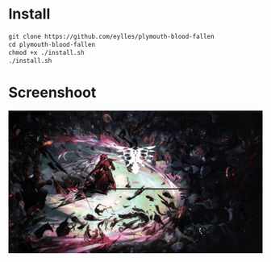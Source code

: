 # Install

```
git clone https://github.com/eylles/plymouth-blood-fallen
cd plymouth-blood-fallen
chmod +x ./install.sh
./install.sh
```

# Screenshoot

<img src="blood-fallen-plymouth-preview.png">

